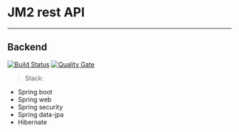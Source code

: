 # JM2 rest API

----

Backend
----
[![Build Status](https://travis-ci.org/ArturoL-ES/jm2-api.svg?branch=master)](https://travis-ci.org/ArturoL-ES/jm2)
[![Quality Gate](https://sonarqube.com/api/badges/gate?key=com.arturo:jm2-api)](http://sonarqube.com/dashboard/index/com.arturo:jm2-api)

> Stack:
- Spring boot
- Spring web
- Spring security
- Spring data-jpa
- Hibernate


